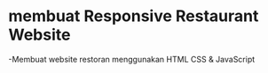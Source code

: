 #  membuat Responsive Restaurant Website


-Membuat website restoran menggunakan HTML CSS & JavaScript

